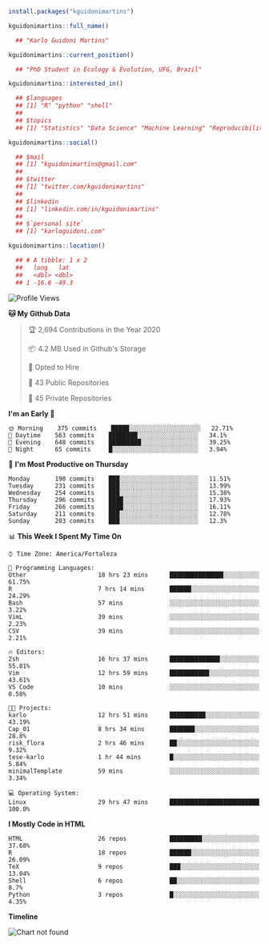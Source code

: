 ```r
install.packages("kguidonimartins")

kguidonimartins::full_name()

  ## "Karlo Guidoni Martins"

kguidonimartins::current_position()

  ## "PhD Student in Ecology & Evolution, UFG, Brazil"

kguidonimartins::interested_in()

  ## $languages
  ## [1] "R" "python" "shell" 
  ##
  ## $topics
  ## [1] "Statistics" "Data Science" "Machine Learning" "Reproducibility"

kguidonimartins::social()

  ## $mail
  ## [1] "kguidonimartins@gmail.com"
  ## 
  ## $twitter
  ## [1] "twitter.com/kguidonimartins"
  ## 
  ## $linkedin
  ## [1] "linkedin.com/in/kguidonimartins"
  ## 
  ## $`personal site`
  ## [1] "karloguidoni.com"

kguidonimartins::location()

  ## # A tibble: 1 x 2
  ##   long   lat
  ##   <dbl> <dbl>
  ## 1 -16.6 -49.3
```

<!--START_SECTION:waka-->
![Profile Views](http://img.shields.io/badge/Profile%20Views-1-blue)

**🐱 My Github Data** 

> 🏆 2,694 Contributions in the Year 2020
 > 
> 📦 4.2 MB Used in Github's Storage 
 > 
> 💼 Opted to Hire
 > 
> 📜 43 Public Repositories
 > 
> 🔑 45 Private Repositories 

**I'm an Early 🐤** 

```text
🌞 Morning    375 commits    █████░░░░░░░░░░░░░░░░░░░░   22.71% 
🌆 Daytime    563 commits    ████████░░░░░░░░░░░░░░░░░   34.1% 
🌃 Evening    648 commits    █████████░░░░░░░░░░░░░░░░   39.25% 
🌙 Night      65 commits     █░░░░░░░░░░░░░░░░░░░░░░░░   3.94%

```
📅 **I'm Most Productive on Thursday** 

```text
Monday       190 commits    ███░░░░░░░░░░░░░░░░░░░░░░   11.51% 
Tuesday      231 commits    ███░░░░░░░░░░░░░░░░░░░░░░   13.99% 
Wednesday    254 commits    ███░░░░░░░░░░░░░░░░░░░░░░   15.38% 
Thursday     296 commits    ████░░░░░░░░░░░░░░░░░░░░░   17.93% 
Friday       266 commits    ████░░░░░░░░░░░░░░░░░░░░░   16.11% 
Saturday     211 commits    ███░░░░░░░░░░░░░░░░░░░░░░   12.78% 
Sunday       203 commits    ███░░░░░░░░░░░░░░░░░░░░░░   12.3%

```


📊 **This Week I Spent My Time On** 

```text
⌚︎ Time Zone: America/Fortaleza

💬 Programming Languages: 
Other                    18 hrs 23 mins      ███████████████░░░░░░░░░░   61.75% 
R                        7 hrs 14 mins       ██████░░░░░░░░░░░░░░░░░░░   24.29% 
Bash                     57 mins             ░░░░░░░░░░░░░░░░░░░░░░░░░   3.22% 
VimL                     39 mins             ░░░░░░░░░░░░░░░░░░░░░░░░░   2.23% 
CSV                      39 mins             ░░░░░░░░░░░░░░░░░░░░░░░░░   2.21%

🔥 Editors: 
Zsh                      16 hrs 37 mins      ██████████████░░░░░░░░░░░   55.81% 
Vim                      12 hrs 59 mins      ███████████░░░░░░░░░░░░░░   43.61% 
VS Code                  10 mins             ░░░░░░░░░░░░░░░░░░░░░░░░░   0.58%

🐱‍💻 Projects: 
karlo                    12 hrs 51 mins      ██████████░░░░░░░░░░░░░░░   43.19% 
Cap_01                   8 hrs 34 mins       ███████░░░░░░░░░░░░░░░░░░   28.8% 
risk_flora               2 hrs 46 mins       ██░░░░░░░░░░░░░░░░░░░░░░░   9.32% 
tese-karlo               1 hr 44 mins        █░░░░░░░░░░░░░░░░░░░░░░░░   5.84% 
minimalTemplate          59 mins             ░░░░░░░░░░░░░░░░░░░░░░░░░   3.34%

💻 Operating System: 
Linux                    29 hrs 47 mins      █████████████████████████   100.0%

```

**I Mostly Code in HTML** 

```text
HTML                     26 repos            █████████░░░░░░░░░░░░░░░░   37.68% 
R                        18 repos            ██████░░░░░░░░░░░░░░░░░░░   26.09% 
TeX                      9 repos             ███░░░░░░░░░░░░░░░░░░░░░░   13.04% 
Shell                    6 repos             ██░░░░░░░░░░░░░░░░░░░░░░░   8.7% 
Python                   3 repos             █░░░░░░░░░░░░░░░░░░░░░░░░   4.35%

```


**Timeline**

![Chart not found](https://github.com/kguidonimartins/kguidonimartins/blob/master/charts/bar_graph.png) 


<!--END_SECTION:waka-->
